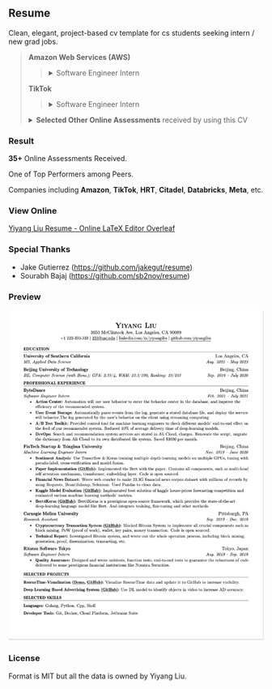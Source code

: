 ## Resume

Clean, elegant, project-based cv template for cs students seeking intern / new grad jobs.

> <b>Amazon Web Services (AWS)</b>
>
>> <details><summary>Software Engineer Intern</b></summary>
>>
>> ![](https://raw.githubusercontent.com/ianliuy/TuChuang/master/blog/amzn%20oa.jpg)
>>
>
> <b>TikTok</b>
>
>> <details><summary> Software Engineer Intern </summary>
>>
>> ![](https://raw.githubusercontent.com/ianliuy/TuChuang/master/blog/tiktok%20oa.jpg)
>
> <details><summary><b>Selected Other Online Assessments</b> received by using this CV</summary>
> 
>> <b>Meta </b>
>>
>>> <details><summary>Enterprise Engineer Intern (aka SDE in EE org) </summary>
>>>
>>> ![](https://raw.githubusercontent.com/ianliuy/TuChuang/master/blog/meta%20ee.jpg)
>> 
>>> <details><summary>Pruduction Engineer Intern (aka SRE) </summary>
>>>
>>> ![](https://raw.githubusercontent.com/ianliuy/TuChuang/master/blog/meta%20pe.jpg)
>> 
>>> <details><summary>Pruduction Engineer Intern - from another hr </summary>
>>>
>>> ![](https://raw.githubusercontent.com/ianliuy/TuChuang/master/blog/meta%20pe%202.jpg)
>>
>>> <details><summary>Data Center Systems Engineer Intern </summary>
>>>
>>> ![](https://raw.githubusercontent.com/ianliuy/TuChuang/master/blog/meta%20data%20center%20system%20intern.jpg)
>>
>>> <details><summary> Q&A: </summary>
>>>
>>>> <b>Why didn't you receive SDE position?</b>
>>>>
>>>> That's a question I want to know, too!
>>>>
>>>
>>>> <b>Why you received 2 PE positions?</b>
>>>>
>>>> Obviously, I know some tricks :)
>>>
>
>> <details><summary><b>Akuna Capital </b></summary>
>>
>>> <details><summary>Quant Develoepr </summary>
>>>
>>> ![image](https://raw.githubusercontent.com/ianliuy/TuChuang/master/blog/akuna%20quant%20dev%20oa.jpg)
>> 
>>> <details><summary>C++ Developer</summary>
>>>
>>> ![image](https://raw.githubusercontent.com/ianliuy/TuChuang/master/blog/akuna%20cpp%20dev%20oa.jpg)
>> 
>>> <details><summary>Python Developer</summary>
>>>
>>> ![image](https://raw.githubusercontent.com/ianliuy/TuChuang/master/blog/akuna%20python%20dev%20oa.jpg)
>> 
>>> <details><summary>Web Developer</summary>
>>>
>>> ![image](https://raw.githubusercontent.com/ianliuy/TuChuang/master/blog/akuna%20web%20dev%20oa.jpg)
>
>> <details><summary><b>Hudson River Trading</b></summary>
>>
>> Software Engineer Intern
>>
>> ![](https://raw.githubusercontent.com/ianliuy/TuChuang/master/blog/hrt%20oa.jpg)
>
>> <details><summary><b>Optiver</b></summary>
>>
>> Software Engineer Intern
>>
>> ![](https://raw.githubusercontent.com/ianliuy/TuChuang/master/blog/optiver%20sde%20oa.jpg)
>>
>> DevOps Software Intern
>>
>> ![](https://raw.githubusercontent.com/ianliuy/TuChuang/master/blog/optiver%20devops%20oa.jpg)
>
>> <details><summary><b>Citadel</b></summary>
>>
>> Software Engineer Intern
>>
>> ![](https://raw.githubusercontent.com/ianliuy/TuChuang/master/blog/citadel%20oa.jpg)
>>
>> ![](https://raw.githubusercontent.com/ianliuy/TuChuang/master/blog/citadel%20oa2.jpg)
>
>> <details><summary><b>Duolingo</b></summary>
>>
>> Software Engineer Intern
>>
>> ![](https://raw.githubusercontent.com/ianliuy/TuChuang/master/blog/duolingo%20oa.jpg)
>>
>> ![](https://raw.githubusercontent.com/ianliuy/TuChuang/master/blog/duolingo%20oa2.jpg)
>>
>>
>
>> <details><summary><b>WeRide</b></summary>
>>
>> Software Engineer Intern
>>
>> ![](https://raw.githubusercontent.com/ianliuy/TuChuang/master/blog/weride%20oa.jpg)
>>
>
>> <details><summary><b>Databricks</b></summary>
>>
>> Software Engineer Intern
>>
>> ![](https://raw.githubusercontent.com/ianliuy/TuChuang/master/blog/databricks%20oa.jpg)
>>
>
>> <details><summary><b>Quora</b></summary>
>>
>> Software Engineer Intern
>>
>> ![](https://raw.githubusercontent.com/ianliuy/TuChuang/master/blog/quora%20oa.jpg)
>>
>> ![](https://raw.githubusercontent.com/ianliuy/TuChuang/master/blog/quora%20oa2.jpg)
>
>> <details><summary><b>Samsara</b></summary>
>>
>> Software Engineer Intern
>>
>> ![](https://raw.githubusercontent.com/ianliuy/TuChuang/master/blog/samsara%20oa.jpg)
>>
>> ![](https://raw.githubusercontent.com/ianliuy/TuChuang/master/blog/samsara%20oa2.jpg)
>>
>> ![](https://raw.githubusercontent.com/ianliuy/TuChuang/master/blog/samsara%20oa3.jpg)
>>
>
>> <details><summary><b>MathWorks</b></summary>
>>
>> Software Engineer Intern
>>
>> ![](https://raw.githubusercontent.com/ianliuy/TuChuang/master/blog/mathworks%20oa.jpg)
>>
>
>> <details><summary><b>Nuro ai</b></summary>
>>
>> Software Engineer Intern
>>
>> ![](https://raw.githubusercontent.com/ianliuy/TuChuang/master/blog/nuro%20oa.jpg)
>>
>
>> <details><summary><b>Barclays</b></summary>
>>
>> Developer Analyst - Explorer Summer Intern
>>
>> ![](https://raw.githubusercontent.com/ianliuy/TuChuang/master/blog/barclays%20oa.jpg)
>>
>
>> <details><summary><b>Instabase</b></summary>
>>
>> Software Engineer Intern
>>
>> ![image](https://raw.githubusercontent.com/ianliuy/TuChuang/master/blog/instabase%20oa.jpg)
>
>> <details><summary><b>JPMC</b></summary>
>>
>> Software Engineer Program - Summer Internship
>>
>> ![image](https://raw.githubusercontent.com/ianliuy/TuChuang/master/blog/jpmc%20oa.jpg)
>>
>
>> <details><summary><b>IMC</b></summary>
>>
>> Software Engineer Intern
>>
>> ![image](https://raw.githubusercontent.com/ianliuy/TuChuang/master/blog/imc%20oa.jpg)
>
>> <details><summary><b>Goldman Sachs</b></summary>
>>
>> Software Engineer Intern
>>
>> ![image](https://raw.githubusercontent.com/ianliuy/TuChuang/master/blog/gs%20oa.jpg)
>
>> <details><summary><b>Prudential</b></summary>
>>
>> Software Engineer Intern
>>
>> ![image](https://raw.githubusercontent.com/ianliuy/TuChuang/master/blog/prudential%20oa.jpg)
>
>> <details><summary><b>Pimco</b></summary>
>>
>> Software Engineer Intern
>>
>> ![](https://raw.githubusercontent.com/ianliuy/TuChuang/master/blog/pimco%20oa.jpg)
>
>> <details><summary><b>PwC</b></summary>
>>
>> Technology Consulting Intern
>>
>> ![image](https://raw.githubusercontent.com/ianliuy/TuChuang/master/blog/pwc%20oa.jpg)
>
>> <details><summary><b>Unilever</b></summary>
>>
>
>> <details><summary><b>Okta</b></summary>
>>
>> Software Engineer Intern
>>
>> ![image](https://raw.githubusercontent.com/ianliuy/TuChuang/master/blog/okta%20oa.jpg)
>
>> <details><summary><b>Discovery</b></summary>
>>> 
>
>> <details><summary><b>Robinhood</b></summary>
>>
>> Software Engineer Intern
>>
>> ![image](https://raw.githubusercontent.com/ianliuy/TuChuang/master/blog/robinhood%20oa3.jpg)
>
>> <details><summary><b>Salesforce</b></summary>
>>
>> Software Engineer Intern
>>
>> ![image](https://raw.githubusercontent.com/ianliuy/TuChuang/master/blog/salesforce%20oa-1.jpg)
>>
>> ![image](https://raw.githubusercontent.com/ianliuy/TuChuang/master/blog/salesforce%20oa2.jpg)
>
>> <details><summary><b>Riot Games</b></summary>
>>
>> Software Engineer Intern
>>
>> ![image](https://raw.githubusercontent.com/ianliuy/TuChuang/master/blog/riot%20oa.jpg)
>>
>> ![image](https://raw.githubusercontent.com/ianliuy/TuChuang/master/blog/riot%20oa2.jpg)
>
>> <details><summary><b>BCG</b></summary>
>>
>> Full-time Associate or Summer Associate Internship
>>
>> ![image](https://raw.githubusercontent.com/ianliuy/TuChuang/master/blog/bcg%20oa.jpg)
>>
>> ![image](https://raw.githubusercontent.com/ianliuy/TuChuang/master/blog/bcg%20oa2.jpg)
>
>> <details><summary><b>Susquehanna International Group (SIG)</b></summary>
>>
>> Software Engineer Intern
>>
>> ![image](https://raw.githubusercontent.com/ianliuy/TuChuang/master/blog/sig%20oa2.jpg)
>

### Result

**35+** Online Assessments Received. 

One of Top Performers among Peers.

Companies including **Amazon**, **TikTok**, **HRT**, **Citadel**, **Databricks**, **Meta**, etc.

### View Online

[Yiyang Liu Resume - Online LaTeX Editor Overleaf](https://www.overleaf.com/read/dbdqjmycfsbq)

### Special Thanks

* Jake Gutierrez (https://github.com/jakegut/resume)
* Sourabh Bajaj (https://github.com/sb2nov/resume)

### Preview

![Resume Screenshot](./Yiyang_Liu_CV.png)

### License

Format is MIT but all the data is owned by Yiyang Liu.
